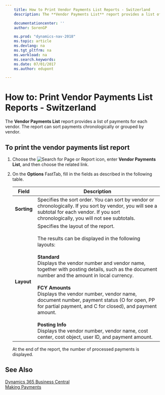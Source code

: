 ```yaml
---
    title: How to Print Vendor Payments List Reports - Switzerland
    description: The **Vendor Payments List** report provides a list of payments for each vendor. The report can sort payments chronologically or grouped by vendor.

    documentationcenter: ''
    author: SorenGP

    ms.prod: "dynamics-nav-2018"
    ms.topic: article
    ms.devlang: na
    ms.tgt_pltfrm: na
    ms.workload: na
    ms.search.keywords:
    ms.date: 07/01/2017
    ms.author: edupont

---
```

# How to: Print Vendor Payments List Reports - Switzerland
The **Vendor Payments List** report provides a list of payments for each vendor. The report can sort payments chronologically or grouped by vendor.  

## To print the vendor payments list report  

1. Choose the ![Search for Page or Report](../../media/ui-search/search_small.png "Search for Page or Report icon") icon, enter **Vendor Payments List**, and then choose the related link.  
2. On the **Options** FastTab, fill in the fields as described in the following table.  

   |Field|Description|  
   |---------------------------------|---------------------------------------|  
   |**Sorting**|Specifies the sort order. You can sort by vendor or chronologically. If you sort by vendor, you will see a subtotal for each vendor. If you sort chronologically, you will not see subtotals.|  
   |**Layout**|Specifies the layout of the report.<br /><br /> The results can be displayed in the following layouts:<br /><br /> **Standard**<br /> Displays the vendor number and vendor name, together with posting details, such as the document number and the amount in local currency.<br /><br /> **FCY Amounts**<br /> Displays the vendor number, vendor name, document number, payment status (O for open, PP for partial payment, and C for closed), and payment amount.<br /><br /> **Posting Info**<br /> Displays the vendor number, vendor name, cost center, cost object, user ID, and payment amount.|  

   At the end of the report, the number of processed payments is displayed.  

## See Also
[Dynamics 365 Business Central](https://docs.microsoft.com/dynamics365/business-central/)  
[Making Payments](../../payables-make-payments.md)
